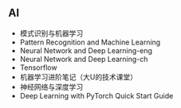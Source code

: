 ## AI
- 模式识别与机器学习
- Pattern Recognition and Machine Learning
- Neural Network and Deep Learning-eng
- Neural Network and Deep Learning-ch
- Tensorflow
- 机器学习进阶笔记（大U的技术课堂）
- 神经网络与深度学习
- Deep Learning with PyTorch Quick Start Guide

